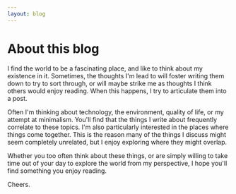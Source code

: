 ```yaml
--- 
layout: blog
---
```


# About this blog

I find the world to be a fascinating place, and like to think about my existence in it. Sometimes, the thoughts I'm lead to will foster writing them down to try to sort through, or will maybe strike me as thoughts I think others would enjoy reading. When this happens, I try to articulate them into a post.

Often I'm thinking about technology, the environment, quality of life, or my attempt at minimalism. You'll find that the things I write about frequently correlate to these topics. I'm also particularly interested in the places where things come together. This is the reason many of the things I discuss might seem completely unrelated, but I enjoy exploring where they might overlap. 

Whether you too often think about these things, or are simply willing to take time out of your day to explore the world from my perspective, I hope you'll find something you enjoy reading. 

Cheers.